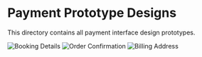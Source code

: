 # Payment Prototype Designs

This directory contains all payment interface design prototypes.

![Booking Details](https://gitlab.com/sc20aim/inertia/-/raw/main/documentation/prototype%20designs/payment/details.png)
![Order Confirmation](https://gitlab.com/sc20aim/inertia/-/raw/main/documentation/prototype%20designs/payment/confirmation.png)
![Billing Address](https://gitlab.com/sc20aim/inertia/-/raw/main/documentation/prototype%20designs/payment/billingaddress.png)
